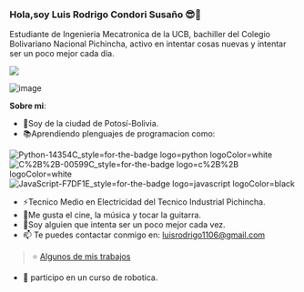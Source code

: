 ### Hola,soy Luis Rodrigo Condori Susaño 😎👋
Estudiante de Ingenieria Mecatronica de la UCB, bachiller del Colegio Bolivariano Nacional Pichincha, activo en intentar cosas nuevas y intentar ser un poco mejor cada dia.
<p align="left">
 <img src="https://readme-typing-svg.herokuapp.com/?lines=¡Bienvenidos+a+mi+perfil!&center=true&width=360&height=30">
</p>

![image](https://github.com/rodriCondori/rodriCondori/assets/159298397/4177cbec-eb97-4c04-aaa3-742caa4a5b15)

**Sobre mi**:

- 🗻Soy de la ciudad de Potosí-Bolivia.
- 📚Aprendiendo plenguajes de programacion como:

![Python-14354C_style=for-the-badge logo=python logoColor=white](https://github.com/rodriCondori/rodriCondori/assets/159298397/d7c3527d-d371-492e-a129-7bf3c9bc609c)
![C%2B%2B-00599C_style=for-the-badge logo=c%2B%2B logoColor=white](https://github.com/rodriCondori/rodriCondori/assets/159298397/4bd77631-94e5-4d61-b3b4-572c3349c0ca) 
![JavaScript-F7DF1E_style=for-the-badge logo=javascript logoColor=black](https://github.com/rodriCondori/rodriCondori/assets/159298397/603ec089-0f38-4163-a835-ee788bf154db)
- ⚡Tecnico Medio en Electricidad del Tecnico Industrial Pichincha.
- 🎨Me gusta el cine, la música y tocar la guitarra.
- 🔺Soy alguien que intenta ser un poco mejor cada vez.
- 📫 Te puedes contactar conmigo en: luisrodrigo1106@gmail.com
> ⭐️ [Algunos de mis trabajos](https://github.com/LuisRCondoriSusano/Desarrollo-de-Sofware)
- 🌱 participo en un curso de robotica.

<!--
**rodriCondori/rodriCondori** is a ✨ _special_ ✨ repository because its `README.md` (this file) appears on your GitHub profile.

Here are some ideas to get you started:

- 🔭
- 🌱 I’m currently learning ...
- 👯 I’m uto collaborate on ju
- 🤔 I’m looking for help with ...
- 💬 Ask me about ...
- 📫 How to reach me: ...
- 😄 Pronouns: ...
- ⚡ Fun fact: ...
-->

